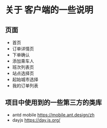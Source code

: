 # 关于 客户端的一些说明

##  页面
- 首页
- 订单详情页
- 下单确认
- 添加乘车人
- 班次列表页
- 站点选择页
- 起始城市选择
- 我的订单列表


## 项目中使用到的一些第三方的类库

-  antd mobile  https://mobile.ant.design/zh
- dayjs   https://day.js.org/
